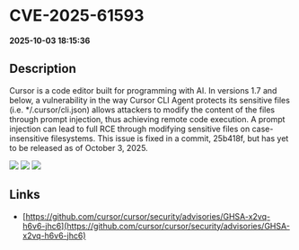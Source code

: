 # CVE-2025-61593

**2025-10-03 18:15:36**

## Description
Cursor is a code editor built for programming with AI. In versions 1.7 and below, a vulnerability in the way Cursor CLI Agent protects its sensitive files (i.e. */.cursor/cli.json) allows attackers to modify the content of the files through prompt injection, thus achieving remote code execution. A prompt injection can lead to full RCE through modifying sensitive files on case-insensitive filesystems. This issue is fixed in a commit, 25b418f, but has yet to be released as of October 3, 2025.

![](https://img.shields.io/static/v1?label=Score&message=7.1&color=red)
![](https://img.shields.io/static/v1?label=Severity&message=HIGH&color=red)
![](https://img.shields.io/static/v1?label=CWE&message=RCE&color=green)

## Links
- [https://github.com/cursor/cursor/security/advisories/GHSA-x2vq-h6v6-jhc6](https://github.com/cursor/cursor/security/advisories/GHSA-x2vq-h6v6-jhc6)
